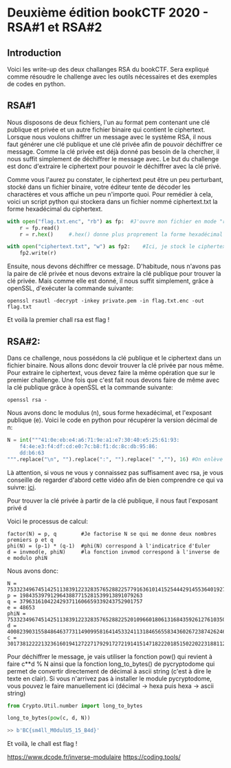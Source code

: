 # Deuxième édition bookCTF 2020 - RSA#1 et RSA#2

## Introduction
Voici les write-up des deux challanges RSA du bookCTF. Sera expliqué comme résoudre le challenge avec les outils nécessaires et des exemples de codes en python.

## RSA#1
Nous disposons de deux fichiers, l'un au format pem contenant une clé publique et privée et un autre fichier binaire qui contient le ciphertext.
Lorsque nous voulons chiffrer un message avec le système RSA, il nous faut générer une clé publique et une clé privée afin de pouvoir déchiffrer ce message. Comme la clé privée est déjà donné pas besoin de la chercher, il nous suffit simplement de déchiffrer le message avec. 
Le but du challenge est donc d'extraire le ciphertext pour pouvoir le déchiffrer avec la clé privé. 

Comme vous l'aurez pu constater, le ciphertext peut être un peu perturbant, stocké dans un fichier binaire, votre éditeur tente de décoder les charactères et vous affiche un peu n'importe quoi. Pour remédier à cela, voici un script python qui stockera dans un fichier nommé ciphertext.txt la forme hexadécimal du ciphertext.
```py
with open("flag.txt.enc", "rb") as fp:  #J'ouvre mon fichier en mode "rb" qui permet d'ouvrir les fichiers binaires et j'y écris récupère le contenu
    r = fp.read()
    r = r.hex()     #.hex() donne plus proprement la forme hexadécimal du ciphertext 

with open("ciphertext.txt", "w") as fp2:    #Ici, je stock le ciphertext dans un autre fichier que j'utiliserais pour déchiffrer
    fp2.write(r)

```
Ensuite, nous devons déchiffrer ce message.
D'habitude, nous n'avons pas la paire de clé privée et nous devons extraire la clé publique pour trouver la clé privée. 
Mais comme elle est donné, il nous suffit simplement, grâce à openSSL, d'exécuter la commande suivante:
```
openssl rsautl -decrypt -inkey private.pem -in flag.txt.enc -out flag.txt
```

Et voilà la premier chall rsa est flag ! 



## RSA#2:
Dans ce challenge, nous possédons la clé publique et le ciphertext dans un fichier binaire. Nous allons donc devoir trouver la clé privée par nous même.
Pour extraire le ciphertext, vous devez faire la même opération que sur le premier challenge. Une fois que c'est fait nous devons faire de même avec la clé publique grâce à openSSL et la commande suivante:
```
openssl rsa -
```
Nous avons donc le modulus (n), sous forme hexadécimal, et l'exposant publique (e). Voici le code en python pour récupérer la version décimal de n:
```py
N = int("""41:0e:eb:e4:a6:71:9e:a1:e7:30:40:e5:25:61:93:
    f4:4e:e3:f4:df:cd:e0:7c:b8:f1:dc:8c:db:95:86:
    dd:b6:63
""".replace("\n", "").replace(":", "").replace(" ",""), 16) #On enlève les retours à la ligne et les doubles points en rapprochant les charactères
```

Là attention, si vous ne vous y connaissez pas suffisament avec rsa, je vous conseille de regarder d'abord cette vidéo afin de bien comprendre ce qui va suivre: [ici](https://youtu.be/MuNyEoU5tSo?t=209).

Pour trouver la clé privée à partir de la clé publique, il nous faut l'exposant privé d

Voici le processus de calcul:
```
factor(N) = p, q        #Je factorise N se qui me donne deux nombres premiers p et q
phi(N) = (p-1) * (q-1)  #phi(N) correspond à l'indicatrice d'Euler
d = invmod(e, phiN)     #la fonction invmod correspond à l'inverse de e modulo phiN
```

Nous avons donc:
```
N = 7533234967451425113839122328357652882257791636101415254442914553640192738965091
p = 1984353979129643887715281539913891079263
q = 3796316104224293711606659339243752901757 
e = 48653
phiN = 7533234967451425113839122328357652882252010966018061316843592612761035094984072
d = 4008239031558486463773114909958164145332411318465655834360267238742624617266205
c = 301738122221323616019412722717929172721914151471822201851502202231881120024724529230235123614411110415491111221911861901748454624025574252150233218135248231188138192154219179149602321264715862173154200122156156159882613824250221201189168225432487417020115318523220215712110665902371081212541692552162041605189132078127190943954118710411691571071701382341361101215314516141120921515418615251601219381157244417321946579951581395
```

Pour déchiffrer le message, je vais utiliser la fonction pow() qui revient à faire c**d % N ainsi que la fonction long_to_bytes() de pycryptodome qui permet de convertir directement de décimal à ascii string (c'est à dire le texte en clair). Si vous n'arrivez pas à installer le module pycryptodome, vous pouvez le faire manuellement ici (décimal -> hexa puis hexa -> ascii string)
```py
from Crypto.Util.number import long_to_bytes

long_to_bytes(pow(c, d, N))

>> b'BC{sm4ll_M0dulU5_15_B4d}'
```

Et voilà, le chall est flag !


https://www.dcode.fr/inverse-modulaire
https://coding.tools/